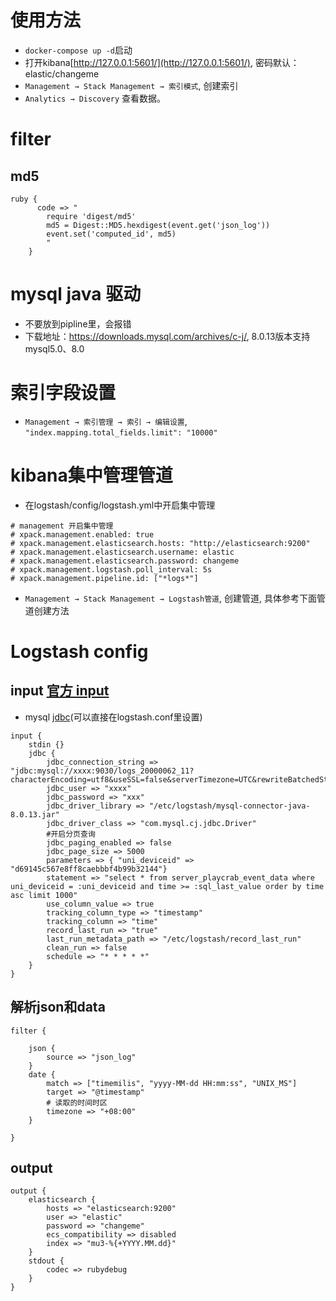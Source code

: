 # 使用方法
+ `docker-compose up -d`启动
+ 打开kibana[http://127.0.0.1:5601/](http://127.0.0.1:5601/), 密码默认：elastic/changeme
+ `Management → Stack Management → 索引模式`, 创建索引
+ `Analytics → Discovery` 查看数据。


# filter
## md5
```
ruby {
      code => "
        require 'digest/md5'
        md5 = Digest::MD5.hexdigest(event.get('json_log'))
        event.set('computed_id', md5)
        "
    }
```

# mysql java 驱动
+ 不要放到pipline里，会报错
+ 下载地址：https://downloads.mysql.com/archives/c-j/, 8.0.13版本支持mysql5.0、8.0

# 索引字段设置
+ `Management → 索引管理 → 索引 → 编辑设置`, `"index.mapping.total_fields.limit": "10000"`

# kibana集中管理管道
+ 在logstash/config/logstash.yml中开启集中管理
```
# management 开启集中管理
# xpack.management.enabled: true
# xpack.management.elasticsearch.hosts: "http://elasticsearch:9200"
# xpack.management.elasticsearch.username: elastic
# xpack.management.elasticsearch.password: changeme
# xpack.management.logstash.poll_interval: 5s
# xpack.management.pipeline.id: ["*logs*"]
```
+ `Management → Stack Management → Logstash管道`, 创建管道, 具体参考下面管道创建方法

# Logstash config
## input [官方 input](https://www.elastic.co/guide/en/logstash/current/input-plugins.html)
+ mysql [jdbc](https://www.elastic.co/guide/en/logstash/current/plugins-inputs-jdbc.html)(可以直接在logstash.conf里设置)
```
input {
    stdin {}
    jdbc {
        jdbc_connection_string => "jdbc:mysql://xxxx:9030/logs_20000062_11?characterEncoding=utf8&useSSL=false&serverTimezone=UTC&rewriteBatchedStatements=true"
        jdbc_user => "xxxx"
        jdbc_password => "xxx"
        jdbc_driver_library => "/etc/logstash/mysql-connector-java-8.0.13.jar"
        jdbc_driver_class => "com.mysql.cj.jdbc.Driver"
        #开启分页查询
        jdbc_paging_enabled => false
        jdbc_page_size => 5000
        parameters => { "uni_deviceid" => "d69145c567e8ff8caebbbf4b99b32144"}
        statement => "select * from server_playcrab_event_data where uni_deviceid = :uni_deviceid and time >= :sql_last_value order by time asc limit 1000"
        use_column_value => true
        tracking_column_type => "timestamp"
        tracking_column => "time"
        record_last_run => "true"
        last_run_metadata_path => "/etc/logstash/record_last_run"
        clean_run => false
        schedule => "* * * * *"
    }
}
```

## 解析json和data
```
filter {
 
    json {
        source => "json_log"
    }
    date {
        match => ["timemilis", "yyyy-MM-dd HH:mm:ss", "UNIX_MS"]
        target => "@timestamp"
        # 读取的时间时区
        timezone => "+08:00"
    }
 
}
```
 
## output
```
output {
    elasticsearch {
        hosts => "elasticsearch:9200"
        user => "elastic"
        password => "changeme"
        ecs_compatibility => disabled
        index => "mu3-%{+YYYY.MM.dd}"
    }
    stdout {
        codec => rubydebug
    }
}
```

